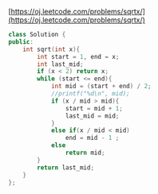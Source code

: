 [https://oj.leetcode.com/problems/sqrtx/](https://oj.leetcode.com/problems/sqrtx/)
``` cpp
class Solution {
public:
    int sqrt(int x){
		int start = 1, end = x;
		int last_mid;
		if (x < 2) return x;
		while (start <= end){
			int mid = (start + end) / 2;
			//printf("%d\n", mid);
			if (x / mid > mid){
				start = mid + 1;
				last_mid = mid;
			}
			else if(x / mid < mid)
				end = mid - 1 ;
			else
				return mid;
		}
		return last_mid;
	}
};
```
